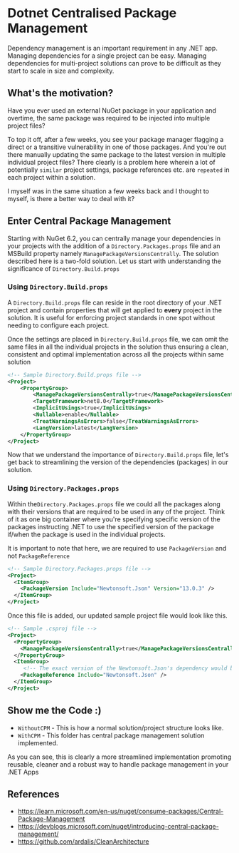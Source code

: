 # Dotnet Centralised Package Management
Dependency management is an important requirement in any .NET app. Managing dependencies for a single project can be easy. Managing dependencies for multi-project solutions can prove to be difficult as they start to scale in size and complexity.

## What's the motivation?
Have you ever used an external NuGet package in your application and overtime, the same package was required to be injected into multiple project files?

To top it off, after a few weeks, you see your package manager flagging a direct or a transitive vulnerability in one of those packages. 
And you're out there manually updating the same package to the latest version in multiple individual project files? 
There clearly is a problem here wherein a lot of potentially `similar` project settings, package references etc. are `repeated` in each project within a solution.

I myself was in the same situation a few weeks back and I thought to myself, is there a better way to deal with it? 

## Enter Central Package Management
Starting with NuGet 6.2, you can centrally manage your dependencies in your projects with the addition of a `Directory.Packages.props` file and an MSBuild property namely `ManagePackageVersionsCentrally`.
The solution described here is a two-fold solution. Let us start with understanding the significance of `Directory.Build.props`

### Using `Directory.Build.props`
A `Directory.Build.props` file can reside in the root directory of your .NET project and contain properties that will get applied to **every** project in the solution. It is useful for enforcing project standards in one spot without needing to configure each project.

Once the settings are placed in `Directory.Build.props` file, we can omit the same files in all the individual projects in the solution thus ensuring a clean, consistent and optimal implementation across all the projects within same solution

```xml
<!-- Sample Directory.Build.props file -->
<Project>
    <PropertyGroup>
        <ManagePackageVersionsCentrally>true</ManagePackageVersionsCentrally>
        <TargetFramework>net8.0</TargetFramework>
        <ImplicitUsings>true</ImplicitUsings>
        <Nullable>enable</Nullable>
        <TreatWarningsAsErrors>false</TreatWarningsAsErrors>
        <LangVersion>latest</LangVersion>
    </PropertyGroup>
</Project>
```
Now that we understand the importance of `Directory.Build.props` file, let's get back to streamlining the version of the dependencies (packages) in our solution.

### Using `Directory.Packages.props`
Within the`Directory.Packages.props` file we could all the packages along with their versions that are required to be used in any of the project. 
Think of it as one big container where you're specifying specific version of the packages instructing .NET to use the specified version of the package if/when the package is used in the individual projects.

It is important to note that here, we are required to use `PackageVersion` and not `PackageReference`

```xml
<!-- Sample Directory.Packages.props file -->
<Project>
  <ItemGroup>
	<PackageVersion Include="Newtonsoft.Json" Version="13.0.3" />
  </ItemGroup>
</Project>
```

Once this file is added, our updated sample project file would look like this.
```xml
<!-- Sample .csproj file -->
<Project>
  <PropertyGroup>
    <ManagePackageVersionsCentrally>true</ManagePackageVersionsCentrally>
  </PropertyGroup>
  <ItemGroup>
     <!-- The exact version of the Newtonsoft.Json's dependency would be taken from Directory.Packages.props file -->
    <PackageReference Include="Newtonsoft.Json" />
  </ItemGroup>
</Project>
```
## Show me the Code :)

- `WithoutCPM` - This is how a normal solution/project structure looks like.
- `WithCPM` - This folder has central package management solution implemented. 

As you can see, this is clearly a more streamlined implementation promoting reusable, cleaner and a robust way to handle package management in your .NET Apps

## References
- https://learn.microsoft.com/en-us/nuget/consume-packages/Central-Package-Management
- https://devblogs.microsoft.com/nuget/introducing-central-package-management/
- https://github.com/ardalis/CleanArchitecture


